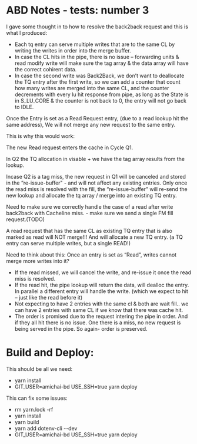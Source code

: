 
# ABD Notes - tests: number 3
I gave some thought in to how to resolve the back2back request and this is what I produced:

- Each tq entry can serve multiple writes that are to the same CL by writing the writes in order into the merge buffer.
- In case the CL hits in the pipe, there is no issue – forwarding units & read modify write will make sure the tag array & the data array will have the correct cohirent data.
- In case the second write was Back2Back, we don’t want to deallocate the TQ entry after the first write, so we can add a counter that count how many writes are merged into the same CL, and the counter decrements with every lu hit response from pipe, as long as the State is in S\_LU\_CORE & the counter is not back to 0, the entry will not go back to IDLE.

Once the Entry is set as a Read Request entry, (due to a read lookup hit the same address), We will not merge any new request to the same entry.

This is why this would work:

The new Read request enters the cache in Cycle Q1.

In Q2 the TQ allocation in visable + we have the tag array results from the lookup.

Incase Q2 is a tag miss, the new request in Q1 will be canceled and stored in the “re-issue-buffer" - and will not affect any existing entries.
Only once the read miss is resolved with the fill, the “re-issue-buffer" will re-send the new lookup and allocate the tq array / merge into an existing TQ entry.

Need to make sure we correctly handle the case of a read after write back2back with Cacheline miss. - make sure we send a single FM fill request.(TODO)

A read request that has the same CL as existing TQ entry that is also marked as read will NOT merge!!! And will allocate a new TQ entry. (a TQ entry can serve multiple writes, but a single READ!)


Need to think about this: Once an entry is set as “Read<a name="_int_ypnewna7"></a>”, writes cannot merge more writes into it?

- If the read missed, we will cancel the write, and re-issue it once the read miss is resolved.
- If the read hit, the pipe lookup will return the data, will dealloc the entry.
  In parallel a different entry will handle the write. (which we expect to hit – just like the read before it)
- Not expecting to have 2 entries with the same cl & both are wait fill.. we can have 2 entries with same CL if we know that there was cache hit.
- The order is promised due to the request intering the pipe in order. And if they all hit there is no issue. One there is a miss, no new request is being served in the pipe. So again- order is preserved.


# Build and Deploy:  
This should be all we need:
- yarn install  
- GIT_USER=amichai-bd USE_SSH=true yarn deploy  

This can fix some issues:
- rm yarn.lock -rf  
- yarn install  
- yarn build  
- yarn add dotenv-cli --dev  
- GIT_USER=amichai-bd USE_SSH=true yarn deploy  


